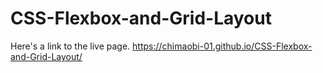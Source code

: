 # CSS-Flexbox-and-Grid-Layout 
Here's a link to the live page.
https://chimaobi-01.github.io/CSS-Flexbox-and-Grid-Layout/ 
